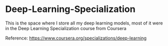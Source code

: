 # Deep-Learning-Specialization
This is the space where I store all my deep learning models, most of it were in the Deep Learning Specialization course from Coursera

Reference: https://www.coursera.org/specializations/deep-learning
